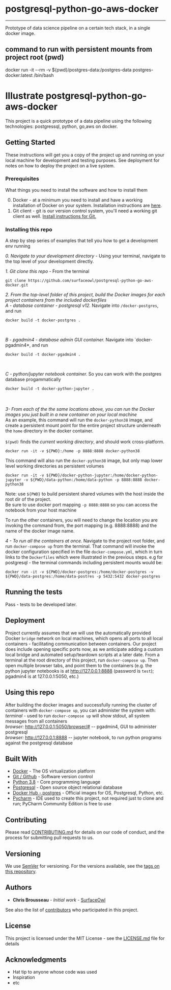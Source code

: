 # postgresql-python-go-aws-docker
___


Prototype of data science pipeline on a certain tech stack, in a single docker image.


## command to run with persistent mounts from project root (pwd)
docker run -it --rm -v ${pwd}/postgres-data:/postgres-data postgres-docker:latest /bin/bash

# Illustrate postgresql-python-go-aws-docker

This project is a quick prototype of a data pipeline using the following technologies:  postgressql, python, go,aws on docker.
## Getting Started

These instructions will get you a copy of the project up and running on your local machine for development and testing purposes. See deployment for notes on how to deploy the project on a live system.

### Prerequisites

What things you need to install the software and how to install them

0. Docker - at a minimum you need to install and have a working installation of Docker on your system.  Installation instructions are [here](https://docs.docker.com/v17.09/engine/installation/).
1. Git client - git is our version control system, you'll need a working git client as well.  [Install instructions for Git.](https://git-scm.com/book/en/v2/Getting-Started-Installing-Git)


### Installing this repo

A step by step series of examples that tell you how to get a development env running

*0. Navigate to your development directory* - Using your terminal, navigate to the top level of your development directly.

*1. Git clone this repo* - From the terminal
```
git clone https://github.com/surfaceowl/postgresql-python-go-aws-docker.git
```

*2. From the top-level folder of this project, build the Docker images for each project containers from the included dockerfiles*<br>
*A - database container - postgresql v12.*  Navigate into `/docker-postgres`, and run <br>
```
docker build -t docker-postgres . 
```
<br>

*B - pgadmin4 - database admin GUI container.*  Navigate into `docker-pgadmin4*, and run <br>
```
docker build -t docker-pgadmin4 .
```
<br>

*C - python/jupyter notebook container.*  So you can work with the postgres database progammatically <br>
```
docker build -t docker-python-jupyter .

```
<br><br>
*3- From each of the the same locations above, you can run the Docker images you just built in a new container on your local machine*<br> 
As an example, this command will run the `docker-python38` image, and create a persistent mount point for the entire project structure underneath the `home` directory in the docker container. <br><br>
`$(pwd)` finds the *current working directory*, and should work cross-platform.
```
docker run -it -v ${PWD}:/home -p 8888:8888 docker-python38
```
This command will also run the `docker-python38` image, but only map lower level working directories as persistent volumes
```
docker run -it -v ${PWD}/docker-python-jupyter:/home/docker-python-jupyter -v ${PWD}/data-python:/home/data-python -p 8888:8888 docker-python38
```
Note:  use `${PWD}` to build persistent shared volumes with the host inside the root dir of the project.<br>
Be sure to use docker port mapping `-p 8888:8888` so you can access the notebook from your host machine

To run the other containers, you will need to change the location you are invoking the command from, the port mapping (e.g. 8888:8888) and the name of the docker image name.

*4 - To run all the containers at once.*  Navigate to the project root folder, and run `docker-compose up` from the terminal.  That command will invoke the docker configuration specified in the file `docker-compose.yml`, which in turn links to the `Dockerfiles` which were illustrated in the previous steps.
e.g for postgresql - the terminal commands including persistent mounts would be:
```
docker run -it -v ${PWD}/docker-postgres:/home/docker-postgres -v ${PWD}/data-postgres:/home/data-postres -p 5432:5432 docker-postgres
```

## Running the tests

Pass - tests to be developed later.


## Deployment

Project currently assumes that we will use the automatically provided Docker `bridge` network on local machines, which opens all ports to all local containers - facilitating communication between containers.  Our project does include opening specific ports now, as we anticipate adding a custom local bridge and automated setup/teardown scripts at a later date.
From a terminal at the root directory of this project, run `docker-compose up`.  Then open multiple browser tabs, and point them to the containers (e.g. the python jupyter notebooks is at http://127.0.0.1:8888 (password is `test`); pgadmin4 is at 127.0.0.1:5050, etc.)


## Using this repo

After building the docker images and successfully running the cluster of containers with `docker-compose up`, you can administer the system with:<br>
*terminal* - used to run `docker-compose up` will show stdout, all system messages from all containers<br>
*browser:*  http://127.0.0.1:5050/browser/#  -- pgadmin4, GUI to administer postgresql<br>
*browser:*  http://127.0.0.1:8888  -- jupyter notebook, to run python programs against the postgresql database<br>

## Built With

* [Docker](https://docs.docker.com/v17.09/engine/installation/) - The OS virtualization platform
* [Git / Github](https://git-scm.com/book/en/v2/Getting-Started-Installing-Git) - Software version control
* [Python 3.8](https://www.python.org/downloads/release/python-380/) - Core programming language
* [Postgresql](https://www.postgresql.org/) - Open source object relational database
* [Docker Hub - postgres](https://hub.docker.com/_/postgres) - Official images for OS, Postgresql, Python, etc.
* [Pycharm](https://www.jetbrains.com/pycharm/download/#section=windows) - IDE used to create this project, not required just to clone and run; PyCharm Community Edition is free to use 

## Contributing

Please read [CONTRIBUTING.md](https://gist.github.com/PurpleBooth/b24679402957c63ec426) for details on our code of conduct, and the process for submitting pull requests to us.

## Versioning

We use [SemVer](http://semver.org/) for versioning. For the versions available, see the [tags on this repository](https://github.com/your/project/tags). 

## Authors

* **Chris Brousseau** - *Initial work* - [SurfaceOwl](https://github.com/surfaceowl)

See also the list of [contributors](https://github.com/your/project/contributors) who participated in this project.

## License

This project is licensed under the MIT License - see the [LICENSE.md](LICENSE.md) file for details

## Acknowledgments

* Hat tip to anyone whose code was used
* Inspiration
* etc
